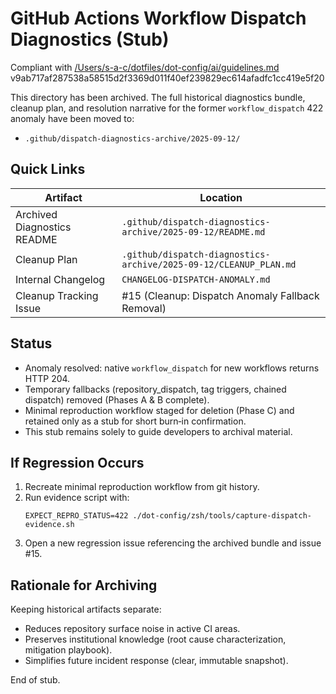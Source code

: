 # GitHub Actions Workflow Dispatch Diagnostics (Stub)
Compliant with [/Users/s-a-c/dotfiles/dot-config/ai/guidelines.md](/Users/s-a-c/dotfiles/dot-config/ai/guidelines.md) v9ab717af287538a58515d2f3369d011f40ef239829ec614afadfc1cc419e5f20

This directory has been archived. The full historical diagnostics bundle, cleanup plan, and resolution narrative for the former `workflow_dispatch` 422 anomaly have been moved to:

- `.github/dispatch-diagnostics-archive/2025-09-12/`

## Quick Links
| Artifact | Location |
| -------- | -------- |
| Archived Diagnostics README | `.github/dispatch-diagnostics-archive/2025-09-12/README.md` |
| Cleanup Plan | `.github/dispatch-diagnostics-archive/2025-09-12/CLEANUP_PLAN.md` |
| Internal Changelog | `CHANGELOG-DISPATCH-ANOMALY.md` |
| Cleanup Tracking Issue | #15 (Cleanup: Dispatch Anomaly Fallback Removal) |

## Status
- Anomaly resolved: native `workflow_dispatch` for new workflows returns HTTP 204.
- Temporary fallbacks (repository_dispatch, tag triggers, chained dispatch) removed (Phases A & B complete).
- Minimal reproduction workflow staged for deletion (Phase C) and retained only as a stub for short burn‑in confirmation.
- This stub remains solely to guide developers to archival material.

## If Regression Occurs
1. Recreate minimal reproduction workflow from git history.
2. Run evidence script with:
   ```
   EXPECT_REPRO_STATUS=422 ./dot-config/zsh/tools/capture-dispatch-evidence.sh
   ```
3. Open a new regression issue referencing the archived bundle and issue #15.

## Rationale for Archiving
Keeping historical artifacts separate:
- Reduces repository surface noise in active CI areas.
- Preserves institutional knowledge (root cause characterization, mitigation playbook).
- Simplifies future incident response (clear, immutable snapshot).

End of stub.